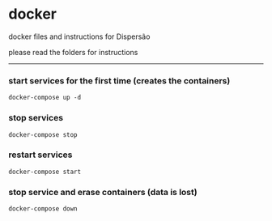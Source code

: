 # docker
docker files and instructions for Dispersão

please read the folders for instructions

---------------
### start services for the first time (creates the containers)
```
docker-compose up -d
```
### stop services
```
docker-compose stop
```

### restart services
```
docker-compose start
```

### stop service and erase containers (data is lost)
```
docker-compose down
